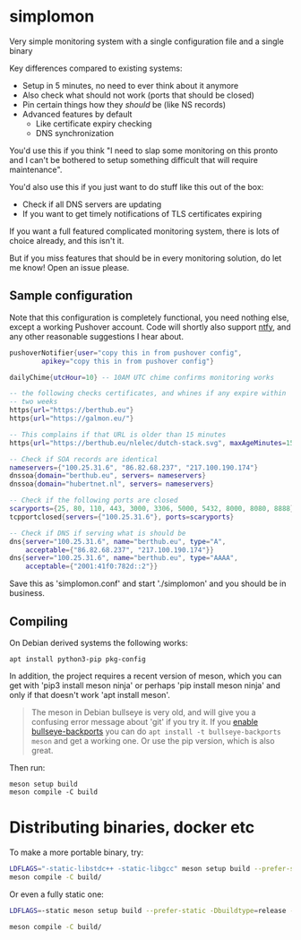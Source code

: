 # simplomon
Very simple monitoring system with a single configuration file and a single binary

Key differences compared to existing systems:

 * Setup in 5 minutes, no need to ever think about it anymore
 * Also check what should not work (ports that should be closed)
 * Pin certain things how they _should_ be (like NS records)
 * Advanced features by default
   * Like certificate expiry checking
   * DNS synchronization

You'd use this if you think "I need to slap some monitoring on this pronto
and I can't be bothered to setup something difficult that will require
maintenance".

You'd also use this if you just want to do stuff like this out of the box:

 * Check if all DNS servers are updating
 * If you want to get timely notifications of TLS certificates expiring

If you want a full featured complicated monitoring system, there is lots of
choice already, and this isn't it.

But if you miss features that should be in every monitoring solution, do let
me know! Open an issue please.

## Sample configuration 
Note that this configuration is completely functional, you need nothing
else, except a working Pushover account. Code will shortly also support
[ntfy](https://ntfy.sh/), and any other reasonable suggestions I hear about.

```lua
pushoverNotifier{user="copy this in from pushover config",
        apikey="copy this in from pushover config"}

dailyChime{utcHour=10} -- 10AM UTC chime confirms monitoring works

-- the following checks certificates, and whines if any expire within
-- two weeks
https{url="https://berthub.eu"}
https{url="https://galmon.eu/"}

-- This complains if that URL is older than 15 minutes
https{url="https://berthub.eu/nlelec/dutch-stack.svg", maxAgeMinutes=15}

-- Check if SOA records are identical
nameservers={"100.25.31.6", "86.82.68.237", "217.100.190.174"}
dnssoa{domain="berthub.eu", servers= nameservers}
dnssoa{domain="hubertnet.nl", servers= nameservers}

-- Check if the following ports are closed
scaryports={25, 80, 110, 443, 3000, 3306, 5000, 5432, 8000, 8080, 8888}
tcpportclosed{servers={"100.25.31.6"}, ports=scaryports}

-- Check if DNS if serving what is should be
dns{server="100.25.31.6", name="berthub.eu", type="A", 
	acceptable={"86.82.68.237", "217.100.190.174"}}
dns{server="100.25.31.6", name="berthub.eu", type="AAAA", 
	acceptable={"2001:41f0:782d::2"}}
```

Save this as 'simplomon.conf' and start './simplomon' and you should be in
business.

## Compiling
On Debian derived systems the following works:

```
apt install python3-pip pkg-config
```
In addition, the project requires a recent version of meson, which you can
get with 'pip3 install meson ninja' or perhaps 'pip install
meson ninja' and only if that doesn't work 'apt install meson'.

> The meson in Debian bullseye is very old, and will give you a confusing
> error message about 'git' if you try it. If you [enable
> bullseye-backports](https://backports.debian.org/Instructions/) you can do
> `apt install -t bullseye-backports meson` and get a working one. Or use
> the pip version, which is also great.

Then run:

```
meson setup build
meson compile -C build
```

# Distributing binaries, docker etc
To make a more portable binary, try:

```bash
LDFLAGS="-static-libstdc++ -static-libgcc" meson setup build --prefer-static
meson compile -C build/
```

Or even a fully static one:
```bash
LDFLAGS=-static meson setup build --prefer-static -Dbuildtype=release -Dcpp-httplib:cpp-httplib_openssl=disabled -Dcpp-httplib:cpp-httplib_brotli=disabled

meson compile -C build/
```


